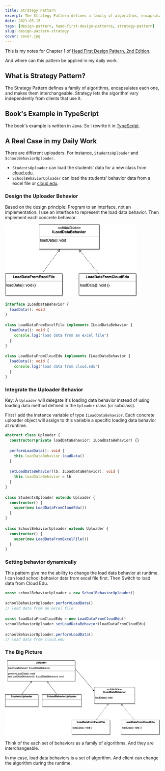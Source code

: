 ```yaml
---
title: Strategy Pattern
excerpt: The Strategy Pattern defines a family of algorithms, encapsulates each one, and makes them interchangeable. Strategy lets the algorithm vary independently from clients that use it.
date: 2021-05-15
tags: [design-pattern, head-first-design-patterns, strategy-pattern]
slug: design-pattern-strategy
cover: cover.jpg
---
```


This is my notes for Chapter 1 of [Head First Design Pattern, 2nd Edition](https://learning.oreilly.com/library/view/head-first-design/9781492077992/).

And where can this pattern be applied in my daily work.

## What is Strategy Pattern?

The Strategy Pattern defines a family of algorithms, encapsulates each one, and makes them interchangeable. Strategy lets the algorithm vary independently from clients that use it.

## Book's Example in TypeScript

The book's example is written in Java. So I rewrite it in [TypeScript](https://github.com/wtlin1228/typescript-head-first-design-patterns-2nd-edition/tree/main/01-duck).

## A Real Case in my Daily Work

There are different uploaders. For instance, `StudentsUploader` and `SchoolBehaviorUploader`.

- `StudentsUploader` can load the students' data for a new class from [cloud.edu](https://cloud.edu.tw/).
- `SchoolBehaviorUploader` can load the students' behavior data from a excel file or [cloud.edu](https://cloud.edu.tw/).

### Design the Uploader Behavior

Based on the design principle: Program to an interface, not an implementation. I use an interface to represent the load data behavior. Then implement each concrete behavior.

![UML-load-data-behavior](./load-data-behavior.png)

```ts
interface ILoadDataBehavior {
  loadData(): void
}

class LoadDataFromExcelFile implements ILoadDataBehavior {
  loadData(): void {
    console.log("load data from an excel file")
  }
}

class LoadDataFromCloudEdu implements ILoadDataBehavior {
  loadData(): void {
    console.log("load data from cloud.edu")
  }
}
```

### Integrate the Uploader Behavior

Key: A `Uploader` will delegate it's loading data behavior instead of using loading data method defined in the `Uploader` class (or subclass).

First I add the instance variable of type `ILoadDataBehavior`. Each concrete uploader object will assign to this variable a specific loading data behavior at runtime.

```ts
abstract class Uploader {
  constructor(private loadDataBehavior: ILoadDataBehavior) {}

  performLoadData(): void {
    this.loadDataBehavior.loadData()
  }

  setLoadDataBehavior(lb: ILoadDataBehavior): void {
    this.loadDataBehavior = lb
  }
}

class StudentsUploader extends Uploader {
  constructor() {
    super(new LoadDataFromCloudEdu())
  }
}

class SchoolBehaviorUploader extends Uploader {
  constructor() {
    super(new LoadDataFromExcelFile())
  }
}
```

### Setting behavior dynamically

This pattern give me the ability to change the load data behavior at runtime. I can load school behavior data from excel file first. Then Switch to load data from Cloud Edu.

```ts
const schoolBehaviorUploader = new SchoolBehaviorUploader()

schoolBehaviorUploader.performLoadData()
// load data from an excel file

const loadDataFromCloudEdu = new LoadDataFromCloudEdu()
schoolBehaviorUploader.setLoadDataBehavior(loadDataFromCloudEdu)

schoolBehaviorUploader.performLoadData()
// load data from cloud.edu
```

### The Big Picture

![UML-big-picture](./big-picture.png)

Think of the each set of behaviors as a family of algorithms. And they are interchangeable.

In my case, load data behaviors is a set of algorithm. And client can change the algorithm during the runtime.

